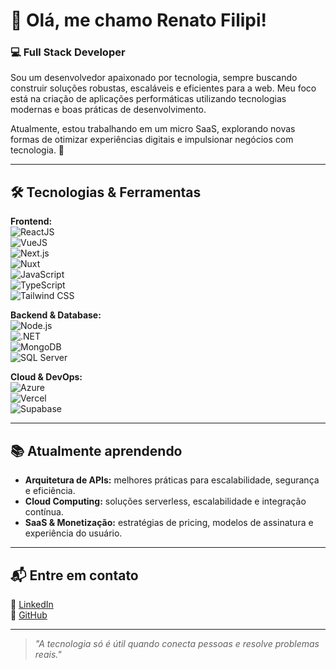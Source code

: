 # 👋 Olá, me chamo Renato Filipi!  

### 💻 Full Stack Developer  

Sou um desenvolvedor apaixonado por tecnologia, sempre buscando construir soluções robustas, escaláveis e eficientes para a web. Meu foco está na criação de aplicações performáticas utilizando tecnologias modernas e boas práticas de desenvolvimento.  

Atualmente, estou trabalhando em um micro SaaS, explorando novas formas de otimizar experiências digitais e impulsionar negócios com tecnologia. 🚀  

---

## 🛠️ Tecnologias & Ferramentas  

**Frontend:**  
![ReactJS](https://img.shields.io/badge/React-20232A?style=for-the-badge&logo=react&logoColor=61DAFB)  
![VueJS](https://img.shields.io/badge/Vue.js-35495E?style=for-the-badge&logo=vue.js&logoColor=4FC08D)  
![Next.js](https://img.shields.io/badge/Next.js-000000?style=for-the-badge&logo=nextdotjs&logoColor=white)  
![Nuxt](https://img.shields.io/badge/Nuxt-00DC82?style=for-the-badge&logo=nuxtdotjs&logoColor=white)  
![JavaScript](https://img.shields.io/badge/JavaScript-F7DF1E?style=for-the-badge&logo=javascript&logoColor=black)  
![TypeScript](https://img.shields.io/badge/TypeScript-3178C6?style=for-the-badge&logo=typescript&logoColor=white)  
![Tailwind CSS](https://img.shields.io/badge/Tailwind_CSS-38B2AC?style=for-the-badge&logo=tailwind-css&logoColor=white)  

**Backend & Database:**  
![Node.js](https://img.shields.io/badge/Node.js-339933?style=for-the-badge&logo=nodedotjs&logoColor=white)  
![.NET](https://img.shields.io/badge/.NET-512BD4?style=for-the-badge&logo=dotnet&logoColor=white)  
![MongoDB](https://img.shields.io/badge/MongoDB-47A248?style=for-the-badge&logo=mongodb&logoColor=white)  
![SQL Server](https://img.shields.io/badge/SQL_Server-CC2927?style=for-the-badge&logo=microsoft-sql-server&logoColor=white)  

**Cloud & DevOps:**  
![Azure](https://img.shields.io/badge/Microsoft_Azure-0078D4?style=for-the-badge&logo=microsoft-azure&logoColor=white)  
![Vercel](https://img.shields.io/badge/Vercel-000000?style=for-the-badge&logo=vercel&logoColor=white)  
![Supabase](https://img.shields.io/badge/Supabase-3ECF8E?style=for-the-badge&logo=supabase&logoColor=white)  

---

## 📚 Atualmente aprendendo  

- **Arquitetura de APIs:** melhores práticas para escalabilidade, segurança e eficiência.  
- **Cloud Computing:** soluções serverless, escalabilidade e integração contínua.  
- **SaaS & Monetização:** estratégias de pricing, modelos de assinatura e experiência do usuário.  

---

## 📬 Entre em contato  

📌 [LinkedIn](https://www.linkedin.com/in/renato-rosa-61277b138/)  
🐙 [GitHub](https://github.com/RenatoFilipi)  

---

> *"A tecnologia só é útil quando conecta pessoas e resolve problemas reais."*  
